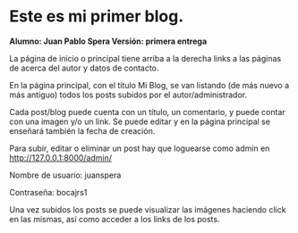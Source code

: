 # Este es mi primer blog.
**Alumno: Juan Pablo Spera
Versión: primera entrega**

La página de inicio o principal tiene arriba a la derecha links a las páginas de acerca del autor y datos de contacto.

En la página principal, con el título Mi Blog, se van listando (de más nuevo a más antiguo) todos los posts subidos por el autor/administrador.

Cada post/blog puede cuenta con un título, un comentario, y puede contar con una imagen y/o un link. Se puede editar y en la página principal se enseñará también la fecha de creación.

Para subir, editar o eliminar un post hay que loguearse como admin en http://127.0.0.1:8000/admin/

Nombre de usuario: juanspera

Contraseña: bocajrs1

Una vez subidos los posts se puede visualizar las imágenes haciendo click en las mismas, así como acceder a los links de los posts.






